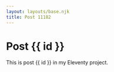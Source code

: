 ```yaml
---
layout: layouts/base.njk
title: Post 11182
---
```


# Post {{ id }}

This is post {{ id }} in my Eleventy project.
